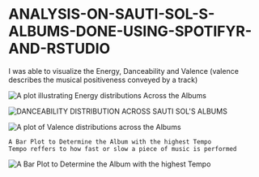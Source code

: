 # ANALYSIS-ON-SAUTI-SOL-S-ALBUMS-DONE-USING-SPOTIFYR-AND-RSTUDIO

I was able to visualize the Energy, Danceability and Valence (valence describes the musical positiveness conveyed by a track)


![A plot illustrating Energy distributions Across the Albums](https://user-images.githubusercontent.com/43335958/201370628-7d59359b-fc40-4330-b9ad-1b28862c9b72.png)



![DANCEABILITY DISTRIBUTION ACROSS SAUTI SOL'S ALBUMS](https://user-images.githubusercontent.com/43335958/201352359-40648290-da7a-4c38-9240-aa5972393cf8.png)


![A plot of Valence distributions across the Albums](https://user-images.githubusercontent.com/43335958/201371285-24882e45-dad4-45cf-8937-b5a17489ec75.png)



    A Bar Plot to Determine the Album with the highest Tempo
    Tempo reffers to how fast or slow a piece of music is performed
![A Bar Plot to Determine the Album with the highest Tempo](https://user-images.githubusercontent.com/43335958/201473457-7e8ac21a-eea9-416f-9267-d045555df199.png)

